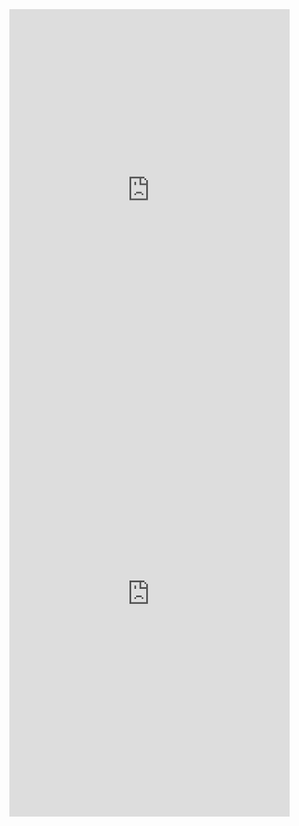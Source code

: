 
<iframe src='https://cdn.knightlab.com/libs/timeline3/latest/embed/index.html?source=1B2n6Et8u7TaDUFyYU_QTZvQNmnppvyrLHioHajG6ZXs&font=Default&lang=en&initial_zoom=2&height=650' width='100%' height='650' webkitallowfullscreen mozallowfullscreen allowfullscreen frameborder='0'></iframe>
<iframe src="https://uploads.knightlab.com/storymapjs/8f799a09719c88b5c348332d314f0c33/oscar/draft.html" frameborder="0" width="100%" height="800"></iframe>


